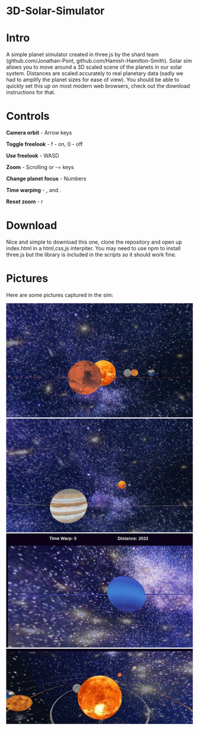 # 3D-Solar-Simulator

# Intro

A simple planet simulator created in three.js by the shard team (github.com/Jonathan-Pont, github.com/Hamish-Hamilton-Smith). Solar sim allows you to move around a 3D scaled scene of the planets in our solar system. Distances are scaled accurately to real planetary data (sadly we had to amplify the planet sizes for ease of view). You should be able to quickly set this up on most modern web browsers, check out the download instructions for that.

# Controls

**Camera orbit** - Arrow keys

**Toggle freelook** - f - on, 0 - off

**Use freelook** - WASD

**Zoom** - Scrolling or -= keys

**Change planet focus** - Numbers

**Time warping** - , and .

**Reset zoom** - r

# Download

Nice and simple to download this one, clone the repository and open up index.html in a html,css,js interpiter. You may need to use npm to install three.js but the library is included in the scripts so it should work fine.

# Pictures

Here are some pictures captured in the sim:

![Image](https://github.com/Shard-studios/3D-Solar-Simulator/blob/main/readme-images/img1.png)
![Image](https://github.com/Shard-studios/3D-Solar-Simulator/blob/main/readme-images/img2.png)
![Image](https://github.com/Shard-studios/3D-Solar-Simulator/blob/main/readme-images/img3.png)
![Image](https://github.com/Shard-studios/3D-Solar-Simulator/blob/main/readme-images/img4.png)
